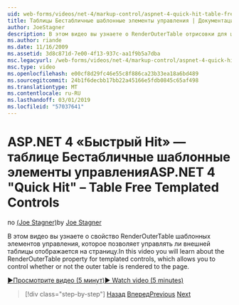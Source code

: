 ```yaml
---
uid: web-forms/videos/net-4/markup-control/aspnet-4-quick-hit-table-free-templated-controls
title: Таблицы Бестабличные шаблонные элементы управления | Документация Майкрософт
author: JoeStagner
description: В этом видео вы узнаете о RenderOuterTable отрисовки для шаблонных элементов управления, свойство, которое позволяет указывать, является ли внешней таблицы...
ms.author: riande
ms.date: 11/16/2009
ms.assetid: 3d8c871d-7e00-4f13-937c-aa1f9b5a7dba
msc.legacyurl: /web-forms/videos/net-4/markup-control/aspnet-4-quick-hit-table-free-templated-controls
msc.type: video
ms.openlocfilehash: e00cf8d29fc46e55c8f886ca23b33ea18a6bd489
ms.sourcegitcommit: 24b1f6decbb17bb22a45166e5fdb0845c65af498
ms.translationtype: MT
ms.contentlocale: ru-RU
ms.lasthandoff: 03/01/2019
ms.locfileid: "57037641"
---
```

<a name="aspnet-4-quick-hit--table-free-templated-controls"></a><span data-ttu-id="92f53-103">ASP.NET 4 «Быстрый Hit» — таблице Бестабличные шаблонные элементы управления</span><span class="sxs-lookup"><span data-stu-id="92f53-103">ASP.NET 4 "Quick Hit" – Table Free Templated Controls</span></span>
====================
<span data-ttu-id="92f53-104">по [(Joe Stagner)](https://github.com/JoeStagner)</span><span class="sxs-lookup"><span data-stu-id="92f53-104">by [Joe Stagner](https://github.com/JoeStagner)</span></span>

<span data-ttu-id="92f53-105">В этом видео вы узнаете о свойство RenderOuterTable шаблонных элементов управления, которое позволяет управлять ли внешней таблицы отображается на страницу.</span><span class="sxs-lookup"><span data-stu-id="92f53-105">In this video you will learn about the RenderOuterTable property for templated controls, which allows you to control whether or not the outer table is rendered to the page.</span></span> 

[<span data-ttu-id="92f53-106">&#9654;Просмотрите видео (5 минут)</span><span class="sxs-lookup"><span data-stu-id="92f53-106">&#9654; Watch video (5 minutes)</span></span>](https://channel9.msdn.com/Blogs/ASP-NET-Site-Videos/aspnet-4-quick-hit-table-free-templated-controls)

> [!div class="step-by-step"]
> <span data-ttu-id="92f53-107">[Назад](aspnet-4-quick-hit-new-rendering-option-for-check-box-lists-and-radio-button-lists.md)
> [Вперед](aspnet-4-quick-hit-tableless-menu-control.md)</span><span class="sxs-lookup"><span data-stu-id="92f53-107">[Previous](aspnet-4-quick-hit-new-rendering-option-for-check-box-lists-and-radio-button-lists.md)
[Next](aspnet-4-quick-hit-tableless-menu-control.md)</span></span>
